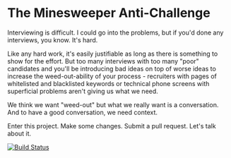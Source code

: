<!--

    Copyright (C) 2015 fuwjax.org (info@fuwjax.org)

    Licensed under the Apache License, Version 2.0 (the "License");
    you may not use this file except in compliance with the License.
    You may obtain a copy of the License at

            http://www.apache.org/licenses/LICENSE-2.0

    Unless required by applicable law or agreed to in writing, software
    distributed under the License is distributed on an "AS IS" BASIS,
    WITHOUT WARRANTIES OR CONDITIONS OF ANY KIND, either express or implied.
    See the License for the specific language governing permissions and
    limitations under the License.

-->
# The Minesweeper Anti-Challenge

Interviewing is difficult. I could go into the problems, but if you'd done any interviews, you know. It's hard.

Like any hard work, it's easily justifiable as long as there is something to show for the effort. But too many interviews with too many "poor" candidates and you'll be introducing bad ideas on top of worse ideas to increase the weed-out-ability of your process - recruiters with pages of whitelisted and blacklisted keywords or technical phone screens with superficial problems aren't giving us what we need.

We think we want "weed-out" but what we really want is a conversation. And to have a good conversation, we need context.

Enter this project. Make some changes. Submit a pull request. Let's talk about it.

[![Build Status](https://travis-ci.org/fuwjax/minesweeper.svg?branch=master)](https://travis-ci.org/fuwjax/minesweeper)

